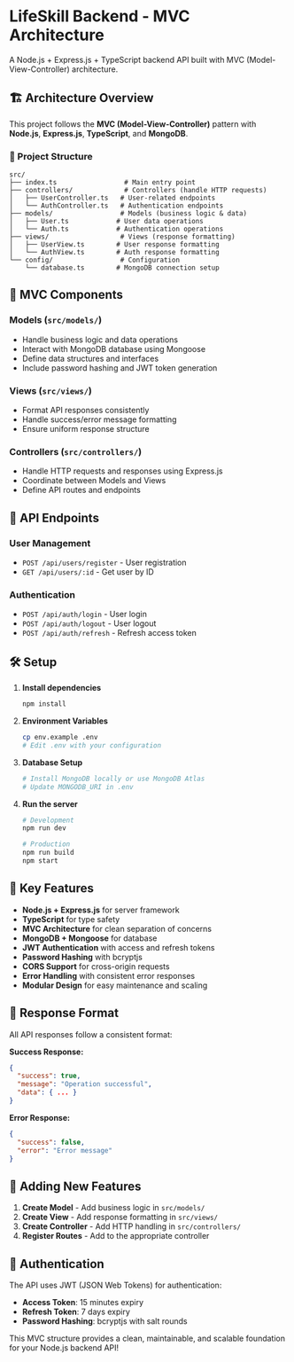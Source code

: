 # LifeSkill Backend - MVC Architecture

A Node.js + Express.js + TypeScript backend API built with MVC (Model-View-Controller) architecture.

## 🏗️ Architecture Overview

This project follows the **MVC (Model-View-Controller)** pattern with **Node.js**, **Express.js**, **TypeScript**, and **MongoDB**.

### 📁 Project Structure
```
src/
├── index.ts                 # Main entry point
├── controllers/             # Controllers (handle HTTP requests)
│   ├── UserController.ts   # User-related endpoints
│   └── AuthController.ts   # Authentication endpoints
├── models/                 # Models (business logic & data)
│   ├── User.ts            # User data operations
│   └── Auth.ts            # Authentication operations
├── views/                  # Views (response formatting)
│   ├── UserView.ts        # User response formatting
│   └── AuthView.ts        # Auth response formatting
└── config/                 # Configuration
    └── database.ts        # MongoDB connection setup
```

## 🎯 MVC Components

### **Models** (`src/models/`)
- Handle business logic and data operations
- Interact with MongoDB database using Mongoose
- Define data structures and interfaces
- Include password hashing and JWT token generation

### **Views** (`src/views/`)
- Format API responses consistently
- Handle success/error message formatting
- Ensure uniform response structure

### **Controllers** (`src/controllers/`)
- Handle HTTP requests and responses using Express.js
- Coordinate between Models and Views
- Define API routes and endpoints

## 🚀 API Endpoints

### User Management
- `POST /api/users/register` - User registration
- `GET /api/users/:id` - Get user by ID

### Authentication
- `POST /api/auth/login` - User login
- `POST /api/auth/logout` - User logout
- `POST /api/auth/refresh` - Refresh access token

## 🛠️ Setup

1. **Install dependencies**
   ```bash
   npm install
   ```

2. **Environment Variables**
   ```bash
   cp env.example .env
   # Edit .env with your configuration
   ```

3. **Database Setup**
   ```bash
   # Install MongoDB locally or use MongoDB Atlas
   # Update MONGODB_URI in .env
   ```

4. **Run the server**
   ```bash
   # Development
   npm run dev
   
   # Production
   npm run build
   npm start
   ```

## 🔧 Key Features

- **Node.js + Express.js** for server framework
- **TypeScript** for type safety
- **MVC Architecture** for clean separation of concerns
- **MongoDB + Mongoose** for database
- **JWT Authentication** with access and refresh tokens
- **Password Hashing** with bcryptjs
- **CORS Support** for cross-origin requests
- **Error Handling** with consistent error responses
- **Modular Design** for easy maintenance and scaling

## 📝 Response Format

All API responses follow a consistent format:

**Success Response:**
```json
{
  "success": true,
  "message": "Operation successful",
  "data": { ... }
}
```

**Error Response:**
```json
{
  "success": false,
  "error": "Error message"
}
```

## 🔄 Adding New Features

1. **Create Model** - Add business logic in `src/models/`
2. **Create View** - Add response formatting in `src/views/`
3. **Create Controller** - Add HTTP handling in `src/controllers/`
4. **Register Routes** - Add to the appropriate controller

## 🔐 Authentication

The API uses JWT (JSON Web Tokens) for authentication:
- **Access Token**: 15 minutes expiry
- **Refresh Token**: 7 days expiry
- **Password Hashing**: bcryptjs with salt rounds

This MVC structure provides a clean, maintainable, and scalable foundation for your Node.js backend API! 